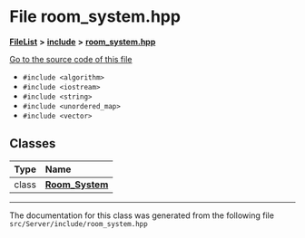 

# File room\_system.hpp



[**FileList**](files.md) **>** [**include**](dir_fb85385106f6152c3d8f4b6fd945aed6.md) **>** [**room\_system.hpp**](room__system_8hpp.md)

[Go to the source code of this file](room__system_8hpp_source.md)



* `#include <algorithm>`
* `#include <iostream>`
* `#include <string>`
* `#include <unordered_map>`
* `#include <vector>`















## Classes

| Type | Name |
| ---: | :--- |
| class | [**Room\_System**](classRoom__System.md) <br> |



















































------------------------------
The documentation for this class was generated from the following file `src/Server/include/room_system.hpp`

